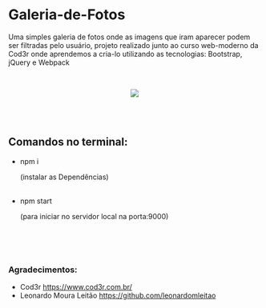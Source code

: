 # Galeria-de-Fotos
Uma simples galeria de fotos onde as imagens que iram aparecer podem ser filtradas pelo usuário, projeto realizado junto ao curso web-moderno da Cod3r onde aprendemos a cria-lo utilizando as tecnologias: Bootstrap, jQuery e Webpack

<br>

<p align="center">
  <img src="https://i.imgur.com/br1WGN5.png">
</p>

<br>
<br>

<h2>Comandos no terminal:</h2>
<ul>
<li>npm i <p>(instalar as Dependências)</p></li>
<br>
<li>npm start <p>(para iniciar no servidor local na porta:9000)</p></li>
</ul>
<br>
<br>
<br>
<h3>Agradecimentos:</h3>
<ul>
<li>Cod3r <a href="https://www.cod3r.com.br/">https://www.cod3r.com.br/</a></li>
<li>Leonardo Moura Leitão <a href="https://github.com/leonardomleitao">https://github.com/leonardomleitao</a></li>
</ul>

